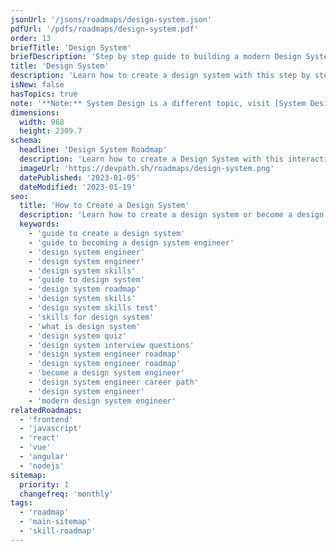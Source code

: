 ```yaml
---
jsonUrl: '/jsons/roadmaps/design-system.json'
pdfUrl: '/pdfs/roadmaps/design-system.pdf'
order: 13
briefTitle: 'Design System'
briefDescription: 'Step by step guide to building a modern Design System'
title: 'Design System'
description: 'Learn how to create a design system with this step by step guide'
isNew: false
hasTopics: true
note: '**Note:** System Design is a different topic, visit [System Design roadmap](/system-design) for that.'
dimensions:
  width: 968
  height: 2309.7
schema:
  headline: 'Design System Roadmap'
  description: 'Learn how to create a Design System with this interactive step by step guide in 2023. We also have resources and short descriptions attached to the roadmap items so you can get everything you want to learn in one place.'
  imageUrl: 'https://devpath.sh/roadmaps/design-system.png'
  datePublished: '2023-01-05'
  dateModified: '2023-01-19'
seo:
  title: 'How to Create a Design System'
  description: 'Learn how to create a design system or become a design system engineer with this step by step guide with resources.'
  keywords:
    - 'guide to create a design system'
    - 'guide to becoming a design system engineer'
    - 'design system engineer'
    - 'design system engineer'
    - 'design system skills'
    - 'guide to design system'
    - 'design system roadmap'
    - 'design system skills'
    - 'design system skills test'
    - 'skills for design system'
    - 'what is design system'
    - 'design system quiz'
    - 'design system interview questions'
    - 'design system engineer roadmap'
    - 'design system engineer roadmap'
    - 'become a design system engineer'
    - 'design system engineer career path'
    - 'design system engineer'
    - 'modern design system engineer'
relatedRoadmaps:
  - 'frontend'
  - 'javascript'
  - 'react'
  - 'vue'
  - 'angular'
  - 'nodejs'
sitemap:
  priority: 1
  changefreq: 'monthly'
tags:
  - 'roadmap'
  - 'main-sitemap'
  - 'skill-roadmap'
---
```


